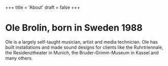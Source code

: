+++
title = 'About'
draft = false
+++


# Ole Brolin, born in Sweden 1988

Ole is a largely self-taught musician, artist and media technician.
Ole has built installations and made sound designs for clients like the Ruhrtriennale, the Residenztheater in Munich, the Bruder-Grimm-Museum in Kassel and many others.







